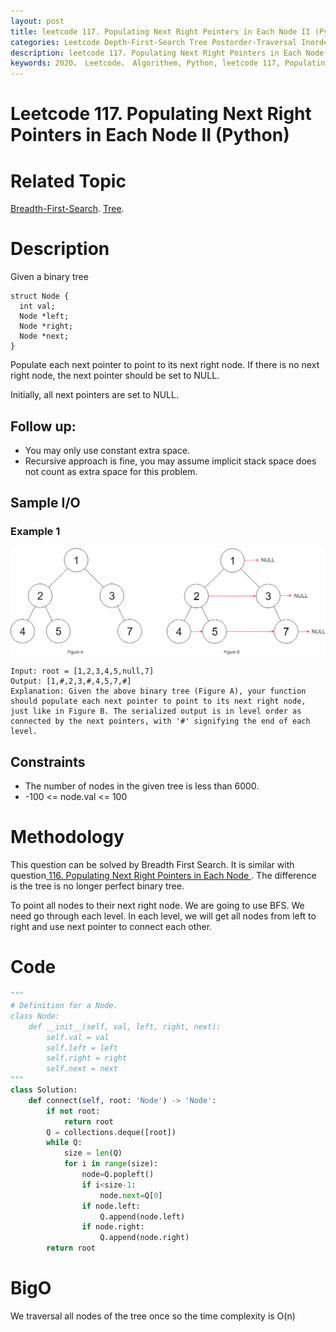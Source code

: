 ```yaml
---
layout: post
title: leetcode 117. Populating Next Right Pointers in Each Node II (Python)
categories: Leetcode Depth-First-Search Tree Postorder-Traversal Inorder-Traversal
description: leetcode 117. Populating Next Right Pointers in Each Node II (Python Solution)
keywords: 2020， Leetcode， Algorithem, Python, leetcode 117, Populating Next Right Pointers in Each Node II, zhenyu, Depth-First-Search, DFS, Depth First Search, Tree, tree
---
```


# Leetcode 117. Populating Next Right Pointers in Each Node II (Python)

# Related Topic
<a href="/categories/#Breadth-First-Search" target="_blank"> Breadth-First-Search</a>.
<a href="/categories/#Tree" target="_blank"> Tree</a>.

# Description
Given a binary tree
```
struct Node {
  int val;
  Node *left;
  Node *right;
  Node *next;
}
```
Populate each next pointer to point to its next right node. If there is no next right node, the next pointer should be set to NULL.

Initially, all next pointers are set to NULL.

## Follow up:

* You may only use constant extra space.
* Recursive approach is fine, you may assume implicit stack space does not count as extra space for this problem.

## Sample I/O
### Example 1
![117 sample](/images/blog/117_sample.png)
```
Input: root = [1,2,3,4,5,null,7]
Output: [1,#,2,3,#,4,5,7,#]
Explanation: Given the above binary tree (Figure A), your function should populate each next pointer to point to its next right node, just like in Figure B. The serialized output is in level order as connected by the next pointers, with '#' signifying the end of each level.
```

## Constraints

* The number of nodes in the given tree is less than 6000.
* -100 <= node.val <= 100


# Methodology
This question can be solved by Breadth First Search. It is similar with question<a href="/2020/03/12/lc116/" target="_blank"> 116. Populating Next Right Pointers in Each Node </a>. The difference is the tree is no longer perfect binary tree.

To point all nodes to their next right node. We are going to use BFS. We need go through each level. In each level, we will get all nodes from left to right and use next pointer to connect each other.

# Code
```python
"""
# Definition for a Node.
class Node:
    def __init__(self, val, left, right, next):
        self.val = val
        self.left = left
        self.right = right
        self.next = next
"""
class Solution:
    def connect(self, root: 'Node') -> 'Node':
        if not root:
            return root
        Q = collections.deque([root])
        while Q:
            size = len(Q)
            for i in range(size):
                node=Q.popleft()
                if i<size-1:
                    node.next=Q[0]
                if node.left:
                    Q.append(node.left)
                if node.right:
                    Q.append(node.right)
        return root

```
# BigO
We traversal all nodes of the tree once so the time complexity is O(n)

